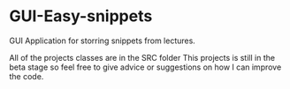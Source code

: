 # GUI-Easy-snippets
GUI Application for storring snippets from lectures.

All of the projects classes are in the SRC folder
This projects is still in the beta stage so feel free to give advice or suggestions on how I can improve the code.

